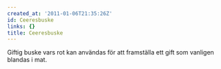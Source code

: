 ```yaml
---
created_at: '2011-01-06T21:35:26Z'
id: Ceeresbuske
links: {}
title: Ceeresbuske
---
```


Giftig buske vars rot kan användas för att framställa ett gift som vanligen blandas i mat.
